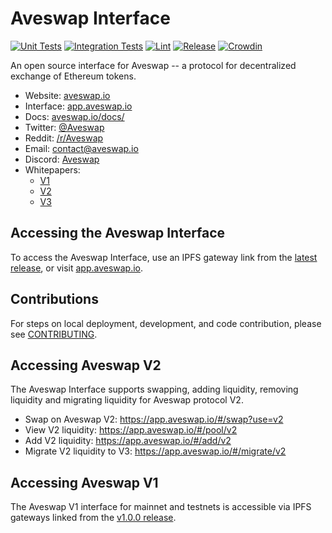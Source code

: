 # Aveswap Interface

[![Unit Tests](https://github.com/Aveswap/aveswap-interface/actions/workflows/unit-tests.yaml/badge.svg)](https://github.com/Aveswap/aveswap-interface/actions/workflows/unit-tests.yaml)
[![Integration Tests](https://github.com/Aveswap/aveswap-interface/actions/workflows/integration-tests.yaml/badge.svg)](https://github.com/Aveswap/aveswap-interface/actions/workflows/integration-tests.yaml)
[![Lint](https://github.com/Aveswap/aveswap-interface/actions/workflows/lint.yml/badge.svg)](https://github.com/Aveswap/aveswap-interface/actions/workflows/lint.yml)
[![Release](https://github.com/Aveswap/aveswap-interface/actions/workflows/release.yaml/badge.svg)](https://github.com/Aveswap/aveswap-interface/actions/workflows/release.yaml)
[![Crowdin](https://badges.crowdin.net/aveswap-interface/localized.svg)](https://crowdin.com/project/aveswap-interface)

An open source interface for Aveswap -- a protocol for decentralized exchange of Ethereum tokens.

- Website: [aveswap.io](https://aveswap.io/)
- Interface: [app.aveswap.io](https://app.aveswap.io)
- Docs: [aveswap.io/docs/](https://aveswap.io/docs/)
- Twitter: [@Aveswap](https://twitter.com/Aveswap)
- Reddit: [/r/Aveswap](https://www.reddit.com/r/Aveswap/)
- Email: [contact@aveswap.io](mailto:contact@aveswap.io)
- Discord: [Aveswap](https://discord.gg/FCfyBSbCU5)
- Whitepapers:
  - [V1](https://hackmd.io/C-DvwDSfSxuh-Gd4WKE_ig)
  - [V2](https://aveswap.io/whitepaper.pdf)
  - [V3](https://aveswap.io/whitepaper-v3.pdf)

## Accessing the Aveswap Interface

To access the Aveswap Interface, use an IPFS gateway link from the
[latest release](https://github.com/Aveswap/aveswap-interface/releases/latest),
or visit [app.aveswap.io](https://app.aveswap.io).

## Contributions

For steps on local deployment, development, and code contribution, please see [CONTRIBUTING](./CONTRIBUTING.md).

## Accessing Aveswap V2

The Aveswap Interface supports swapping, adding liquidity, removing liquidity and migrating liquidity for 
Aveswap protocol V2.

- Swap on Aveswap V2: https://app.aveswap.io/#/swap?use=v2
- View V2 liquidity: https://app.aveswap.io/#/pool/v2
- Add V2 liquidity: https://app.aveswap.io/#/add/v2
- Migrate V2 liquidity to V3: https://app.aveswap.io/#/migrate/v2

## Accessing Aveswap V1
 
The Aveswap V1 interface for mainnet and testnets is accessible via IPFS gateways 
linked from the [v1.0.0 release](https://github.com/Aveswap/aveswap-interface/releases/tag/v1.0.0).
